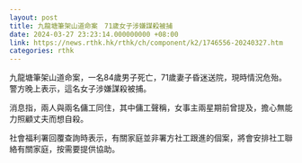 ```yaml
---
layout: post
title: 九龍塘筆架山道命案　71歲女子涉嫌謀殺被捕
date: 2024-03-27 23:23:14.000000000 +08:00
link: https://news.rthk.hk/rthk/ch/component/k2/1746556-20240327.htm
categories: rthk
---
```


九龍塘筆架山道命案，一名84歲男子死亡，71歲妻子昏迷送院，現時情況危殆。警方晚上表示，這名女子涉嫌謀殺被捕。

消息指，兩人與兩名傭工同住，其中傭工聲稱，女事主兩星期前曾提及，擔心無能力照顧丈夫而想自殺。 

社會福利署回覆查詢時表示，有關家庭並非署方社工跟進的個案，將會安排社工聯絡有關家庭，按需要提供協助。
